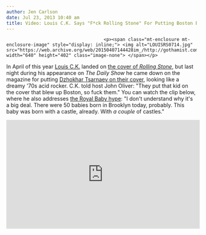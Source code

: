 ```yaml
---
author: Jen Carlson
date: Jul 23, 2013 10:40 am
title: Video: Louis C.K. Says "F*ck Rolling Stone" For Putting Boston Bomber On Cover
---
```


	
										<p><span class="mt-enclosure mt-enclosure-image" style="display: inline;"> <img alt="LOUISRS0714.jpg" src="https://web.archive.org/web/20150407144428im_/http://gothamist.com/attachments/arts_jen/LOUISRS0714.jpg" width="640" height="402" class="image-none"> </span></p>

<p>In April of this year <a href="https://web.archive.org/web/20150407144428/http://gothamist.com/tags/louisck">Louis C.K.</a> landed on <a href="https://web.archive.org/web/20150407144428/http://www.rollingstone.com/music/news/louis-c-k-im-an-accidental-white-person-20130411">the cover of <em>Rolling Stone</em></a>, but last night during his appearance on <em>The Daily Show</em> he came down on the magazine for putting <a href="https://web.archive.org/web/20150407144428/http://gothamist.com/2013/07/17/rolling_stone_cover_has_people_sayi.php">Dzhokhar Tsarnaev on their cover</a>, looking like a dreamy &apos;70s acid rocker. C.K. told host John Oliver: &quot;They put that kid on the cover that blew up Boston, so fuck them.&quot; You can watch the clip below, where he also addresses <a href="https://web.archive.org/web/20150407144428/http://gothamist.com/2013/07/22/royal_baby.php">the Royal Baby hype</a>: &quot;I don&apos;t understand why it&apos;s a big deal. There were 50 babies born in Brooklyn today, probably. This baby was born with a castle, already. With <em>a couple</em> of castles.&quot;</p>

<center><iframe width="512" height="288" src="https://web.archive.org/web/20150407144428if_/http://www.hulu.com/embed.html?eid=wwbfu-anba63kwkb4mxjqq" frameborder="0" scrolling="no" webkitallowfullscreen="" mozallowfullscreen="" allowfullscreen></iframe></center>					
										
									
				